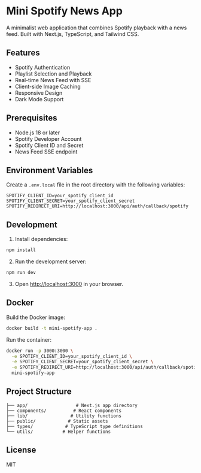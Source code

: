 # Mini Spotify News App

A minimalist web application that combines Spotify playback with a news feed. Built with Next.js, TypeScript, and Tailwind CSS.

## Features

- Spotify Authentication
- Playlist Selection and Playback
- Real-time News Feed with SSE
- Client-side Image Caching
- Responsive Design
- Dark Mode Support

## Prerequisites

- Node.js 18 or later
- Spotify Developer Account
- Spotify Client ID and Secret
- News Feed SSE endpoint

## Environment Variables

Create a `.env.local` file in the root directory with the following variables:

```env
SPOTIFY_CLIENT_ID=your_spotify_client_id
SPOTIFY_CLIENT_SECRET=your_spotify_client_secret
SPOTIFY_REDIRECT_URI=http://localhost:3000/api/auth/callback/spotify
```

## Development

1. Install dependencies:
```bash
npm install
```

2. Run the development server:
```bash
npm run dev
```

3. Open [http://localhost:3000](http://localhost:3000) in your browser.

## Docker

Build the Docker image:
```bash
docker build -t mini-spotify-app .
```

Run the container:
```bash
docker run -p 3000:3000 \
  -e SPOTIFY_CLIENT_ID=your_spotify_client_id \
  -e SPOTIFY_CLIENT_SECRET=your_spotify_client_secret \
  -e SPOTIFY_REDIRECT_URI=http://localhost:3000/api/auth/callback/spotify \
  mini-spotify-app
```

## Project Structure

```
├── app/                  # Next.js app directory
├── components/          # React components
├── lib/                # Utility functions
├── public/            # Static assets
├── types/            # TypeScript type definitions
└── utils/           # Helper functions
```

## License

MIT 
